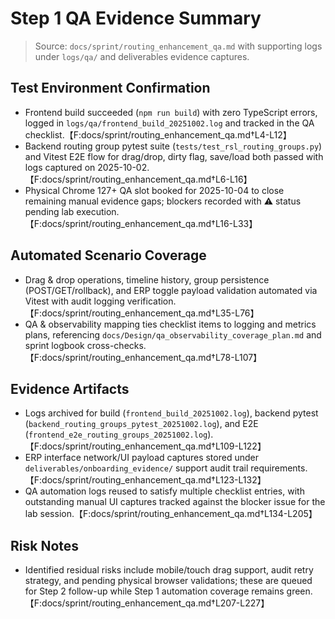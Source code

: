 # Step 1 QA Evidence Summary

> Source: `docs/sprint/routing_enhancement_qa.md` with supporting logs under `logs/qa/` and deliverables evidence captures.

## Test Environment Confirmation
- Frontend build succeeded (`npm run build`) with zero TypeScript errors, logged in `logs/qa/frontend_build_20251002.log` and tracked in the QA checklist.【F:docs/sprint/routing_enhancement_qa.md†L4-L12】
- Backend routing group pytest suite (`tests/test_rsl_routing_groups.py`) and Vitest E2E flow for drag/drop, dirty flag, save/load both passed with logs captured on 2025-10-02.【F:docs/sprint/routing_enhancement_qa.md†L6-L16】
- Physical Chrome 127+ QA slot booked for 2025-10-04 to close remaining manual evidence gaps; blockers recorded with ⚠️ status pending lab execution.【F:docs/sprint/routing_enhancement_qa.md†L16-L33】

## Automated Scenario Coverage
- Drag & drop operations, timeline history, group persistence (POST/GET/rollback), and ERP toggle payload validation automated via Vitest with audit logging verification.【F:docs/sprint/routing_enhancement_qa.md†L35-L76】
- QA & observability mapping ties checklist items to logging and metrics plans, referencing `docs/Design/qa_observability_coverage_plan.md` and sprint logbook cross-checks.【F:docs/sprint/routing_enhancement_qa.md†L78-L107】

## Evidence Artifacts
- Logs archived for build (`frontend_build_20251002.log`), backend pytest (`backend_routing_groups_pytest_20251002.log`), and E2E (`frontend_e2e_routing_groups_20251002.log`).【F:docs/sprint/routing_enhancement_qa.md†L109-L122】
- ERP interface network/UI payload captures stored under `deliverables/onboarding_evidence/` support audit trail requirements.【F:docs/sprint/routing_enhancement_qa.md†L123-L132】
- QA automation logs reused to satisfy multiple checklist entries, with outstanding manual UI captures tracked against the blocker issue for the lab session.【F:docs/sprint/routing_enhancement_qa.md†L134-L205】

## Risk Notes
- Identified residual risks include mobile/touch drag support, audit retry strategy, and pending physical browser validations; these are queued for Step 2 follow-up while Step 1 automation coverage remains green.【F:docs/sprint/routing_enhancement_qa.md†L207-L227】
